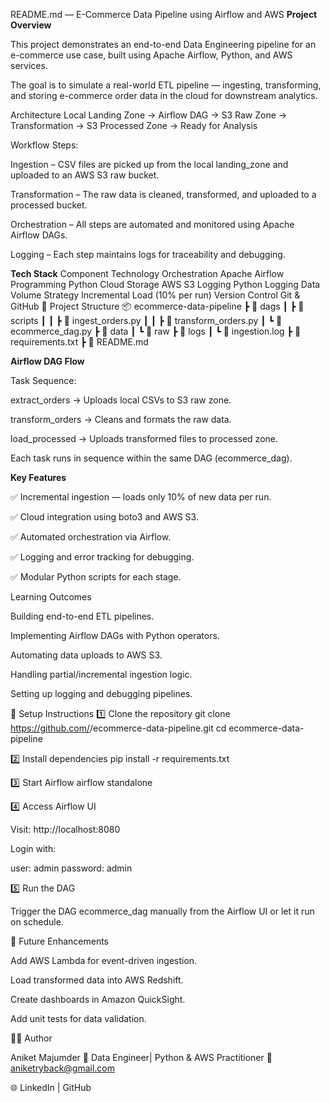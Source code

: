 README.md — E-Commerce Data Pipeline using Airflow and AWS
**Project Overview**

This project demonstrates an end-to-end Data Engineering pipeline for an e-commerce use case, built using Apache Airflow, Python, and AWS services.

The goal is to simulate a real-world ETL pipeline — ingesting, transforming, and storing e-commerce order data in the cloud for downstream analytics.

Architecture
Local Landing Zone → Airflow DAG → S3 Raw Zone → Transformation → S3 Processed Zone → Ready for Analysis


Workflow Steps:

Ingestion – CSV files are picked up from the local landing_zone and uploaded to an AWS S3 raw bucket.

Transformation – The raw data is cleaned, transformed, and uploaded to a processed bucket.

Orchestration – All steps are automated and monitored using Apache Airflow DAGs.

Logging – Each step maintains logs for traceability and debugging.

**Tech Stack**
Component	Technology
Orchestration	Apache Airflow
Programming	Python
Cloud Storage	AWS S3
Logging	Python Logging
Data Volume Strategy	Incremental Load (10% per run)
Version Control	Git & GitHub
📁 Project Structure
📦 ecommerce-data-pipeline
 ┣ 📂 dags
 ┃ ┣ 📂 scripts
 ┃ ┃ ┣ 📜 ingest_orders.py
 ┃ ┃ ┣ 📜 transform_orders.py
 ┃ ┗ 📜 ecommerce_dag.py
 ┣ 📂 data
 ┃ ┗ 📂 raw
 ┣ 📂 logs
 ┃ ┗ 📜 ingestion.log
 ┣ 📜 requirements.txt
 ┣ 📜 README.md

**Airflow DAG Flow**

Task Sequence:

extract_orders → Uploads local CSVs to S3 raw zone.

transform_orders → Cleans and formats the raw data.

load_processed → Uploads transformed files to processed zone.

Each task runs in sequence within the same DAG (ecommerce_dag).

**Key Features**

✅ Incremental ingestion — loads only 10% of new data per run.

✅ Cloud integration using boto3 and AWS S3.

✅ Automated orchestration via Airflow.

✅ Logging and error tracking for debugging.

✅ Modular Python scripts for each stage.

Learning Outcomes

Building end-to-end ETL pipelines.

Implementing Airflow DAGs with Python operators.

Automating data uploads to AWS S3.

Handling partial/incremental ingestion logic.

Setting up logging and debugging pipelines.

🧰 Setup Instructions
1️⃣ Clone the repository
git clone https://github.com/<your-username>/ecommerce-data-pipeline.git
cd ecommerce-data-pipeline

2️⃣ Install dependencies
pip install -r requirements.txt

3️⃣ Start Airflow
airflow standalone

4️⃣ Access Airflow UI

Visit: http://localhost:8080

Login with:

user: admin
password: admin

5️⃣ Run the DAG

Trigger the DAG ecommerce_dag manually from the Airflow UI or let it run on schedule.

🧾 Future Enhancements

Add AWS Lambda for event-driven ingestion.

Load transformed data into AWS Redshift.

Create dashboards in Amazon QuickSight.

Add unit tests for data validation.

👨‍💻 Author

Aniket Majumder
💼 Data Engineer| Python & AWS Practitioner
📧 aniketryback@gmail.com

🌐 LinkedIn
 | GitHub
